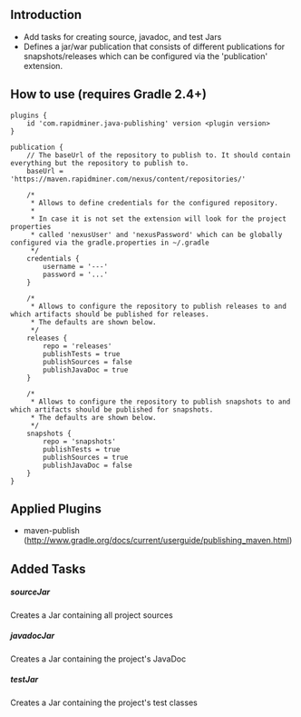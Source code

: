 ## Introduction
* Add tasks for creating source, javadoc, and test Jars
* Defines a jar/war publication that consists of different publications for snapshots/releases which can be configured
  via the 'publication' extension.

## How to use (requires Gradle 2.4+)
	plugins {
		id 'com.rapidminer.java-publishing' version <plugin version>
	}
	
	publication {
	    // The baseUrl of the repository to publish to. It should contain everything but the repository to publish to.
		baseUrl = 'https://maven.rapidminer.com/nexus/content/repositories/'
		
		/*
		 * Allows to define credentials for the configured repository.
		 * 
		 * In case it is not set the extension will look for the project properties
		 * called 'nexusUser' and 'nexusPassword' which can be globally configured via the gradle.properties in ~/.gradle
		 */
		credentials {
			username = '---'
			password = '...'
		}
		
		/*
		 * Allows to configure the repository to publish releases to and which artifacts should be published for releases. 
		 * The defaults are shown below.
		 */
		releases {
			repo = 'releases'
			publishTests = true
            publishSources = false
            publishJavaDoc = true
		}
		
		/*
		 * Allows to configure the repository to publish snapshots to and which artifacts should be published for snapshots. 
		 * The defaults are shown below.
		 */
		snapshots {
			repo = 'snapshots'
			publishTests = true
			publishSources = true
			publishJavaDoc = false
		}
	}
	
	
## Applied Plugins
* maven-publish (http://www.gradle.org/docs/current/userguide/publishing_maven.html)

## Added Tasks

##### sourceJar
Creates a Jar containing all project sources

##### javadocJar
Creates a Jar containing the project's JavaDoc

##### testJar
Creates a Jar containing the project's test classes
